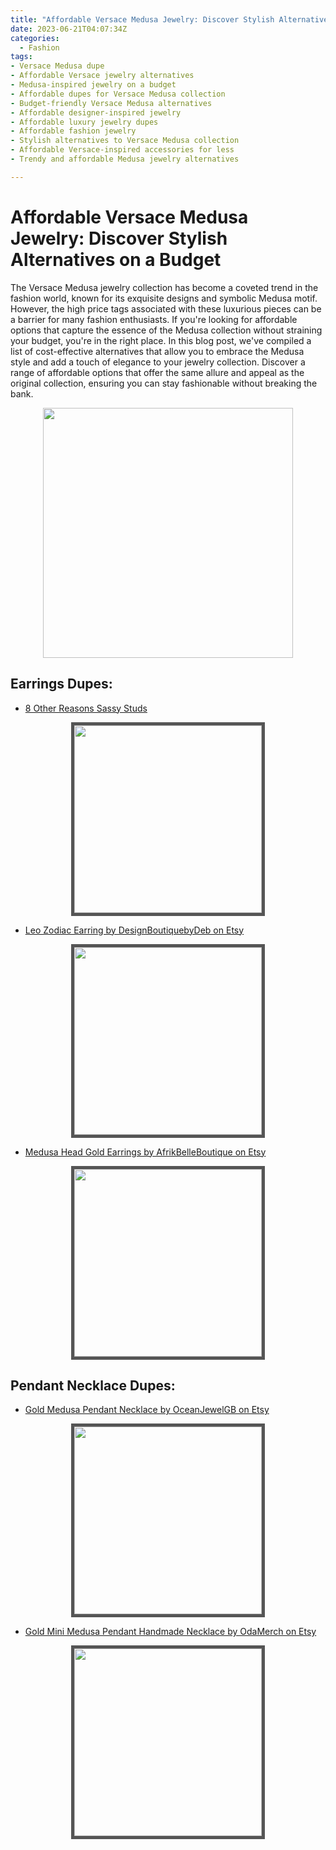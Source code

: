 ```yaml
---
title: "Affordable Versace Medusa Jewelry: Discover Stylish Alternatives on a Budget"
date: 2023-06-21T04:07:34Z
categories:
  - Fashion
tags:
- Versace Medusa dupe
- Affordable Versace jewelry alternatives
- Medusa-inspired jewelry on a budget
- Affordable dupes for Versace Medusa collection
- Budget-friendly Versace Medusa alternatives
- Affordable designer-inspired jewelry
- Affordable luxury jewelry dupes
- Affordable fashion jewelry
- Stylish alternatives to Versace Medusa collection
- Affordable Versace-inspired accessories for less
- Trendy and affordable Medusa jewelry alternatives

---
```


# Affordable Versace Medusa Jewelry: Discover Stylish Alternatives on a Budget

The Versace Medusa jewelry collection has become a coveted trend in the fashion world, known for its exquisite designs and symbolic Medusa motif. However, the high price tags associated with these luxurious pieces can be a barrier for many fashion enthusiasts. If you're looking for affordable options that capture the essence of the Medusa collection without straining your budget, you're in the right place. In this blog post, we've compiled a list of cost-effective alternatives that allow you to embrace the Medusa style and add a touch of elegance to your jewelry collection. Discover a range of affordable options that offer the same allure and appeal as the original collection, ensuring you can stay fashionable without breaking the bank.


<p align="center">
<a href="https://www.bloomingdales.com/shop/product/versace-medusa-greek-key-stud-earrings?ID=4533371&pla_country=US"><img src="https://cdn-images.farfetch-contents.com/17/67/89/42/17678942_38790123_1000.jpg"  width="400" /></a></p>

## Earrings Dupes:
- [ 8 Other Reasons Sassy Studs ](https://www.revolve.com/8-other-reasons-sassy-studs-in-black/dp/8OTH-WL470/?d=F&currency=USD&countrycode=US&gclid=CjwKCAjwv8qkBhAnEiwAkY-ahnEt52nPcEWLD_QxH9N99o2_97tGC5sNBP-7CtfoiO_0voNQsJ_vghoC2RMQAvD_BwE&gclsrc=aw.ds)

<p align="center">
<a href="https://www.revolve.com/8-other-reasons-sassy-studs-in-black/dp/8OTH-WL470/?d=F&currency=USD&countrycode=US&gclid=CjwKCAjwv8qkBhAnEiwAkY-ahnEt52nPcEWLD_QxH9N99o2_97tGC5sNBP-7CtfoiO_0voNQsJ_vghoC2RMQAvD_BwE&gclsrc=aw.ds"><img style="border: 5px solid #555" src="https://cdn.shopify.com/s/files/1/1845/0261/products/1_107fd3a8-546d-45af-a7f1-d12586ea551e_5000x.png?v=1680543039" width="300" /></a>
</p>

- [Leo Zodiac Earring by DesignBoutiquebyDeb on Etsy ](https://www.etsy.com/listing/1314764625/lion-head-earring-statement-earring-leo?click_key=f4c5ce1e401ab13a5b09fd1cfd1ed417fb7f791c%3A691311560&click_sum=004fb21a&external=1&rec_type=cs&ref=landingpage_similar_listing_top-6&pro=1)

<p align="center">
<a href="https://www.etsy.com/listing/1314764625/lion-head-earring-statement-earring-leo?click_key=f4c5ce1e401ab13a5b09fd1cfd1ed417fb7f791c%3A691311560&click_sum=004fb21a&external=1&rec_type=cs&ref=landingpage_similar_listing_top-6&pro=1"><img style="border: 5px solid #555" src="https://i.etsystatic.com/26308415/r/il/ac3d86/4204794486/il_1588xN.4204794486_4vj3.jpg" width="300" /></a>
</p>

- [Medusa Head Gold Earrings by AfrikBelleBoutique on Etsy](https://www.etsy.com/listing/1463142022/medusa-head-gold-earrings?click_key=5cdd5a643ef604e8936cd5e1abac78739340b3cf%3A1463142022&click_sum=80f9035c&external=1&rec_type=cs&ref=landingpage_similar_listing_top-6)

<p align="center">
<a href="https://www.etsy.com/listing/1463142022/medusa-head-gold-earrings?click_key=5cdd5a643ef604e8936cd5e1abac78739340b3cf%3A1463142022&click_sum=80f9035c&external=1&rec_type=cs&ref=landingpage_similar_listing_top-6"><img style="border: 5px solid #555" src="https://i.etsystatic.com/17230642/r/il/b2f580/4933844315/il_1588xN.4933844315_fyf4.jpg" width="300" /></a>
</p>


## Pendant Necklace Dupes:
- [Gold Medusa Pendant Necklace by OceanJewelGB on Etsy
](https://www.etsy.com/listing/1373329741/gold-medusa-pendant-necklace-mens-gold?click_key=03d857985e4ebc8f2bb2b1ade965ea8d9651cc9b%3A1373329741&click_sum=26ccef8b&ref=internal_similar_listing_bot-3&listing_id=1373329741&listing_slug=gold-medusa-pendant-necklace-mens-gold)
<p align="center">
<a href="https://www.etsy.com/listing/1373329741/gold-medusa-pendant-necklace-mens-gold?click_key=03d857985e4ebc8f2bb2b1ade965ea8d9651cc9b%3A1373329741&click_sum=26ccef8b&ref=internal_similar_listing_bot-3&listing_id=1373329741&listing_slug=gold-medusa-pendant-necklace-mens-gold"><img style="border: 5px solid #555" src="https://i.etsystatic.com/32364002/r/il/a88b48/4490810335/il_1588xN.4490810335_31ov.jpg" width="300" /></a>
</p>

- [Gold Mini Medusa Pendant Handmade Necklace by OdaMerch
on Etsy](https://www.etsy.com/listing/1387110380/gold-mini-medusa-pendant-handmade?gpla=1&gao=1&&utm_source=google&utm_medium=cpc&utm_campaign=shopping_us_b-jewelry-necklaces-charm_necklaces&utm_custom1=_k_CjwKCAjwv8qkBhAnEiwAkY-ahjH7Wz0dF7x7tuh0bmdpAK_kp3YgoPNu3TPyNhm155sfwGoekbEhxhoCoo0QAvD_BwE_k_&utm_content=go_1731463806_66599842686_337603372747_pla-352964544853_c__1387110380_12768591&utm_custom2=1731463806&gclid=CjwKCAjwv8qkBhAnEiwAkY-ahjH7Wz0dF7x7tuh0bmdpAK_kp3YgoPNu3TPyNhm155sfwGoekbEhxhoCoo0QAvD_BwE)

<p align="center">
<a href="https://www.etsy.com/listing/1387110380/gold-mini-medusa-pendant-handmade?gpla=1&gao=1&&utm_source=google&utm_medium=cpc&utm_campaign=shopping_us_b-jewelry-necklaces-charm_necklaces&utm_custom1=_k_CjwKCAjwv8qkBhAnEiwAkY-ahjH7Wz0dF7x7tuh0bmdpAK_kp3YgoPNu3TPyNhm155sfwGoekbEhxhoCoo0QAvD_BwE_k_&utm_content=go_1731463806_66599842686_337603372747_pla-352964544853_c__1387110380_12768591&utm_custom2=1731463806&gclid=CjwKCAjwv8qkBhAnEiwAkY-ahjH7Wz0dF7x7tuh0bmdpAK_kp3YgoPNu3TPyNhm155sfwGoekbEhxhoCoo0QAvD_BwE"><img style="border: 5px solid #555" src="https://i.etsystatic.com/39026162/r/il/f4b0a1/4875687681/il_1588xN.4875687681_3fg1.jpg" width="300" /></a>
</p>

<script async src="https://pagead2.googlesyndication.com/pagead/js/adsbygoogle.js"></script>
<!-- cpa -->
<ins class="adsbygoogle"
     style="display:block"
     data-ad-client="ca-pub-2843564932689995"
     data-ad-slot="3526097725"
     data-ad-format="auto"
     data-full-width-responsive="true"></ins>
<script>
     (adsbygoogle = window.adsbygoogle || []).push({});
</script>
